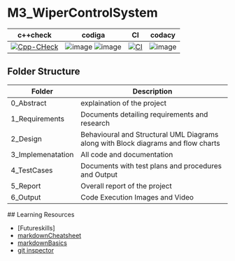 # M3_WiperControlSystem

|c++check|codiga|CI|codacy|
---|---|---|---|
|[![Cpp-CHeck](https://github.com/ENG230/M3_WiperControlSystem/actions/workflows/cpp.yml/badge.svg)](https://github.com/ENG230/M3_WiperControlSystem/actions/workflows/cpp.yml)|![image](https://api.codiga.io/project/33449/score/svg) ![image](https://api.codiga.io/project/33449/status/svg)|[![CI](https://github.com/ENG230/M3_WiperControlSystem/actions/workflows/main.yml/badge.svg)](https://github.com/ENG230/M3_WiperControlSystem/actions/workflows/main.yml)|![image](https://user-images.githubusercontent.com/89642370/168306215-a17f9caa-6ace-401e-8ba6-c242af81b90f.png)|

## Folder Structure
<html>
<body>
<!--StartFragment-->

Folder | Description
-- | --
0_Abstract | explaination of the project
1_Requirements | Documents detailing requirements and research
2_Design | Behavioural and Structural UML Diagrams along with Block diagrams and flow charts
3_Implemenatation | All code and documentation
4_TestCases | Documents with test plans and procedures and Output
5_Report | Overall report of the project
6_Output | Code Execution Images and Video

<!--EndFragment-->
</body>
</html>
## Learning Resources

- [Futureskills]
- [markdownCheatsheet](https://github.com/adam-p/markdown-here/wiki/Markdown-Cheatsheet)
- [markdownBasics](https://docs.github.com/en/get-started/writing-on-github/getting-started-with-writing-and-formatting-on-github/basic-writing-and-formatting-syntax)
- [git inspector](https://github.com/ejwa/gitinspector)

